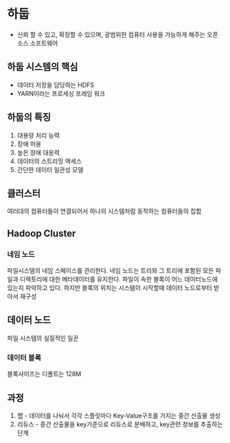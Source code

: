 # 하둡
- 신뢰 할 수 있고, 확장할 수 있으며, 광범위한 컴퓨터 사용을 가능하게 해주는 오픈소스 소프트웨어

## 하둡 시스템의 핵심

- 데이터 저장을 담당하는 HDFS
- YARN이라는 프로세싱 프레임 워크

##  하둡의 특징

1. 대용량 처리 능력
2. 장애 허용
3. 높은 장애 대응력
4. 데이터의 스트리밍 액세스
5. 간단한 데이터 일관성 모델

## 클러스터

여러대의 컴퓨터들이 연결되어서 하나의 시스템처럼 동작하는 컴퓨터들의 집합



## Hadoop Cluster

### 네임 노드

파일시스템의 네임 스페이스를 관리한다. 네임 노드는 트리와 그 트리에 포함된 모든 파일과 디렉토리에 대한 메타데이터를 유지한다. 파일이 속한 블록이 어느 데이터노드에 있는지 파악하고 있다. 하지만 블록의 위치는 시스템이 시작할때 데이터 노드로부터 받아서 재구성



## 데이터 노드

파일 시스템의 실질적인 일꾼



### 데이터 블록

블록사이즈는 디폴트는 128M



## 과정

1. 맵 - 데이터를 나눠서 각각 스플릿마다 Key-Value구조를 가지는 중간 산출물 생성
2. 리듀스 - 중간 산출물을 key기준으로 리듀스로 분배하고, key관련 정보를 추출하는 단계
